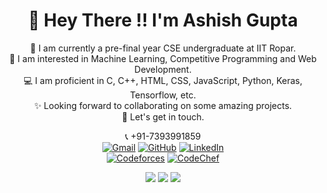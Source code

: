 <div align="center">
<h1>👋 Hey There !! I'm Ashish Gupta</h1>
🔭 I am currently a pre-final year CSE undergraduate at IIT Ropar.<br>
🌱 I am interested in Machine Learning, Competitive Programming and Web Development.<br>
💻 I am proficient in C, C++, HTML, CSS, JavaScript, Python, Keras, Tensorflow, etc.<br>
✨ Looking forward to collaborating on some amazing projects.<br>
🤝 Let's get in touch.<br>

</div>

<div align="center">

📞 +91-7393991859<br>
  [![Gmail](https://skillicons.dev/icons?i=gmail)](mailto:ashishgup2003@gmail.com)
 [![GitHub](https://skillicons.dev/icons?i=github)](https://github.com/Ashish-Gupta-2003)
  [![LinkedIn](https://skillicons.dev/icons?i=linkedin)](https://www.linkedin.com/in/ashish-gupta-86135329a/)<br>[![Codeforces](https://img.shields.io/badge/-Codeforces-1F8ACB?style=flat&logo=codeforces&logoColor=white)](https://codeforces.com/profile/_Ashish_Gupta_)
  [![CodeChef](https://img.shields.io/badge/-CodeChef-5B4638?style=flat&logo=codechef&logoColor=white)](https://www.codechef.com/users/titan_2003)

</div>

<div align="center">
  <img src="https://skillicons.dev/icons?i=c,cpp,java,python,html,css,javascript" />
  <img src="https://skillicons.dev/icons?i=vscode,arduino,linux,latex,flask" />
  <img src="https://skillicons.dev/icons?i=python,tensorflow,keras,numpy,pandas,matplotlib" />
</div>
